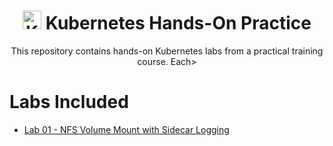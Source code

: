 <h1 align="center"> <img src="https://upload.wikimedia.org/wikipedia/commons/3/39/Kubernetes_logo_without_workmark.svg" alt="K8s Logo" width="30"> Kubernetes Hands-On Practice </h1>
<p align="center">This repository contains hands-on Kubernetes labs from a practical training course. Each>
</p>


# Labs Included

- [Lab 01 - NFS Volume Mount with Sidecar Logging](./Lab-01-NFS-Volume-Mount)

